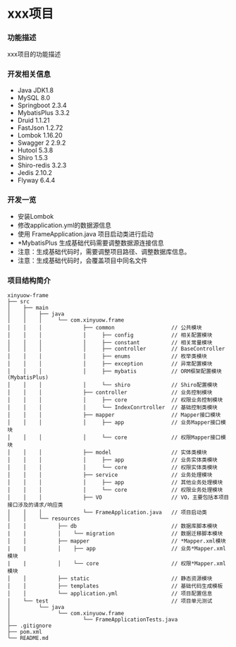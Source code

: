 # xxx项目

### 功能描述
xxx项目的功能描述

### 开发相关信息
- Java JDK1.8
- MySQL 8.0
- Springboot 2.3.4
- MybatisPlus 3.3.2
- Druid 1.1.21
- FastJson 1.2.72
- Lombok 1.16.20
- Swagger 2 2.9.2
- Hutool 5.3.8
- Shiro 1.5.3
- Shiro-redis 3.2.3
- Jedis 2.10.2
- Flyway 6.4.4

### 开发一览
- 安装Lombok
- 修改application.yml的数据源信息
- 使用 FrameApplication.java 项目启动类进行启动
- *MybatisPlus 生成基础代码需要调整数据源连接信息
- 注意：生成基础代码时，需要调整项目路径、调整数据库信息。
- 注意：生成基础代码时，会覆盖项目中同名文件

### 项目结构简介
````
xinyuow-frame
├── src  
│    ├── main   
│    │    ├── java  
│    │    │     └── com.xinyuow.frame  
│    │    │             ├── common                  // 公共模块  
│    │    │             │     ├── config            // 相关配置模块
│    │    │             │     ├── constant          // 相关常量模块   
│    │    │             │     ├── controller        // BaseController  
│    │    │             │     ├── enums             // 枚举类模块  
│    │    │             │     ├── exception         // 异常配置模块  
│    │    │             │     ├── mybatis           // ORM框架配置模块(MybatisPlus)  
│    │    │             │     └── shiro             // Shiro配置模块
│    │    │             ├── controller              // 业务控制模块   
│    │    │             │     ├── core              // 权限业务控制模块
│    │    │             │     └── IndexConrtroller  // 基础控制类模块
│    │    │             ├── mapper                  // Mapper接口模块  
│    │    │             │     ├── app               // 业务Mapper接口模块
│    │    │             │     └── core              // 权限Mapper接口模块
│    │    │             ├── model                   // 实体类模块  
│    │    │             │     ├── app               // 业务实体类模块
│    │    │             │     └── core              // 权限实体类模块
│    │    │             ├── service                 // 业务处理模块 
│    │    │             │     ├── app               // 其他业务处理模块
│    │    │             │     └── core              // 权限业务处理模块 
│    │    │             ├── VO                      // VO，主要包括本项目接口涉及的请求/响应类  
│    │    │             └── FrameApplication.java   // 项目启动类  
│    │    └── resources  
│    │          ├── db                              // 数据库脚本模块
|    |          │    └── migration                  // 数据迁移脚本模块  
│    │          ├── mapper                          // *Mapper.xml模块
|    |          │    ├── app                        // 业务*Mapper.xml模块  
|    |          │    └── core                       // 权限*Mapper.xml模块  
│    │          ├── static                          // 静态资源模块  
│    │          ├── templates                       // 基础代码生成模板  
│    │          └── application.yml                 // 项目配置信息  
│    └── test                                       // 项目单元测试   
│         └── java  
│               └── com.xinyuow.frame  
│                       └── FrameApplicationTests.java  
├── .gitignore  
├── pom.xml  
└── README.md   
````
